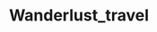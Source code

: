 ---
title: Wanderlust_travel
src: https://www.wanderlust-travel.ru/

name: Сайт тревел компании Wanderlust travel
desc: Произведена посадка на хостинг.
img_url: /assets/images/src/Portfolio/Wanderlust_travel.jpg
adapted: true
---